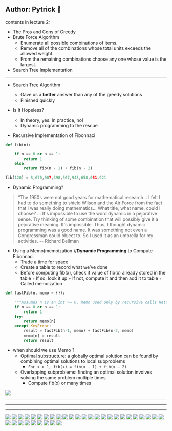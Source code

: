 Author: Pytrick 🌰
---

contents in lecture 2:
* The Pros and Cons of Greedy
* Brute Force Algorithm
    * Enumerate all possible combinations of items. 
    * Remove all of the combinations whose total units exceeds the allowed weight.
    * From the remaining combinations choose any one whose value is the largest.
* Search Tree Implementation

---

* Search Tree Algorithm
    * Gave us a **better** answer than any of the greedy solutions
    * Finished quickly

* Is It Hopeless?
    * In theory, yes. In practice, no!
    * Dynamic programming to the rescue    

* Recursive Implementation of Fibonnaci

```python
def fib(n):

    if n == 0 or n == 1:
        return 1 
    else:
        return fib(n - 1) + fib(n - 2)

fib(120) = 8,670,007,398,507,948,658,051,921
```

* Dynamic Programming? 
> “The 1950s were not good years for mathematical research… I felt I had to do something to shield Wilson and the Air Force from the fact that I was really doing mathematics... What title, what name, could I choose? ... It's impossible to use the word dynamic in a pejorative sense. Try thinking of some combination that will possibly give it a pejorative meaning. It's impossible. Thus, I thought dynamic programming was a good name. It was something not even a Congressman could object to. So I used it as an umbrella for my activities.
>-- Richard Bellman




* Using a Memo(memoization )/**Dynamic Programming** to Compute Fibonnaci
    * Trade a time for space 
    * Create a table to record what we’ve done
    * Before computing fib(x), check if value of fib(x) already stored in the table ◦ If so, look it up ◦ If not, compute it and then add it to table ◦ Called memoization
```python
def fastFib(n, memo = {}):

    """Assumes n is an int >= 0, memo used only by recursive calls Returns Fibonacci of n""" 
    if n == 0 or n == 1:
        return 1 
    try:
        return memo[n] 
    except KeyError:
        result = fastFib(n-1, memo) + fastFib(n-2, memo) 
        memo[n] = result 
        return result
```
* when should we use Memo ?
    * Optimal substructure: a globally optimal solution can be found by combining optimal solutions to local subproblems
        * `For x > 1, fib(x) = fib(x - 1) + fib(x – 2)`
    * Overlapping subproblems: finding an optimal solution involves solving the same problem multiple times
        * Compute fib(x) or many times
        
![](./lecture2-image/35.jpg)
        

---
---
---

![](./lecture2-image/1.jpg)
![](./lecture2-image/2.jpg)
![](./lecture2-image/3.jpg)
![](./lecture2-image/4.jpg)
![](./lecture2-image/5.jpg)
![](./lecture2-image/6.jpg)
![](./lecture2-image/7.jpg)
![](./lecture2-image/8.jpg)
![](./lecture2-image/9.jpg)
![](./lecture2-image/10.jpg)
![](./lecture2-image/11.jpg)
![](./lecture2-image/12.jpg)
![](./lecture2-image/13.jpg)
![](./lecture2-image/14.jpg)
![](./lecture2-image/15.jpg)
![](./lecture2-image/16.jpg)
![](./lecture2-image/17.jpg)
![](./lecture2-image/18.jpg)
![](./lecture2-image/19.jpg)
![](./lecture2-image/20.jpg)
![](./lecture2-image/21.jpg)
![](./lecture2-image/22.jpg)
![](./lecture2-image/23.jpg)
![](./lecture2-image/24.jpg)
![](./lecture2-image/25.jpg)
![](./lecture2-image/26.jpg)
![](./lecture2-image/27.jpg)
![](./lecture2-image/28.jpg)
![](./lecture2-image/29.jpg)
![](./lecture2-image/30.jpg)
![](./lecture2-image/31.jpg)
![](./lecture2-image/32.jpg)
![](./lecture2-image/33.jpg)
![](./lecture2-image/34.jpg)
